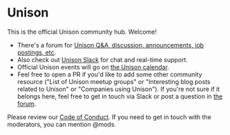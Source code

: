 # Unison

This is the official Unison community hub. Welcome!

* There's a forum for [Unison Q&A, discussion, announcements, job postings, etc](https://github.com/unisonweb/community/discussions/1).
* Also check out [Unison Slack](https://unison-lang.org/slack) for chat and real-time support.
* Official Unison events will go on [the Unison calendar](https://unison-lang.org/calendar).
* Feel free to open a PR if you'd like to add some other community resource ("List of Unison meetup groups" or "Interesting blog posts related to Unison" or "Companies using Unison"). If you're not sure if it belongs here, feel free to get in touch via Slack or post a question in [the forum](https://github.com/unisonweb/community/discussions).

Please review our [Code of Conduct](https://www.unison-lang.org/community/code-of-conduct/). If you need to get in touch with the moderators, you can mention @mods.
